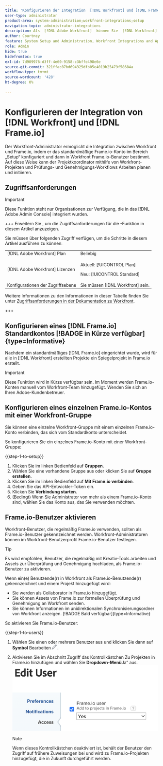 ```yaml
---
title: 'Konfigurieren der Integration  [!DNL Workfront] und [!DNL Frame.io] '
user-type: administrator
product-area: system-administration;workfront-integrations;setup
navigation-topic: administrator-integrations
description: Als  [!DNL Adobe Workfront]  können Sie  [!DNL Workfront]  mit integrieren  [!DNL Frame.io]  Ihrer Organisation eine nahtlose Möglichkeit bieten, Assets zu überprüfen und zu genehmigen.
author: Courtney
feature: System Setup and Administration, Workfront Integrations and Apps
role: Admin
hide: true
hidefromtoc: true
exl-id: 7d909976-d3ff-4e60-9158-c3bffe498e6e
source-git-commit: 321ffac87bd694325dfb05e4019b25479f58684a
workflow-type: tm+mt
source-wordcount: '428'
ht-degree: 0%

---
```


# Konfigurieren der Integration von [!DNL Workfront] und [!DNL Frame.io]

Der Workfront-Administrator ermöglicht die Integration zwischen Workfront und Frame.io, indem er das standardmäßige Frame.io-Konto im Bereich „Setup“ konfiguriert und dann in Workfront Frame.io-Benutzer bestimmt. Auf diese Weise kann der Projektkoordinator mithilfe von Workfront-Projekten und Prüfungs- und Genehmigungs-Workflows Arbeiten planen und initiieren.


## Zugriffsanforderungen

>[!IMPORTANT]
>
>Diese Funktion steht nur Organisationen zur Verfügung, die in das [!DNL Adobe Admin Console] integriert wurden.

+++ Erweitern Sie , um die Zugriffsanforderungen für die -Funktion in diesem Artikel anzuzeigen.

Sie müssen über folgenden Zugriff verfügen, um die Schritte in diesem Artikel ausführen zu können:

<table>
  <tr>
   <td>[!DNL Adobe Workfront] Plan</td>
   <td>Beliebig</td>
  </tr>
  <tr>
   <td>[!DNL Adobe Workfront] Lizenzen
   </td>
   <td><p>Aktuell: [!UICONTROL Plan]</p>
   <p>Neu: [!UICONTROL Standard]</p></td>
  </tr>
  <tr>
   <td>Konfigurationen der Zugriffsebene
   </td>
   <td>Sie müssen [!DNL Workfront] sein.
   </td>
  </tr>

</table>

Weitere Informationen zu den Informationen in dieser Tabelle finden Sie unter [Zugriffsanforderungen in der Dokumentation zu Workfront](/help/quicksilver/administration-and-setup/add-users/access-levels-and-object-permissions/access-level-requirements-in-documentation.md).

+++

## Konfigurieren eines [!DNL Frame.io] Standardkontos [!BADGE in Kürze verfügbar]{type=Informative}

Nachdem ein standardmäßiges [!DNL Frame.io] eingerichtet wurde, wird für alle in [!DNL Workfront] erstellten Projekte ein Spiegelprojekt in Frame.io erstellt.

>[!IMPORTANT]
>
>Diese Funktion wird in Kürze verfügbar sein. Im Moment werden Frame.io-Konten manuell vom Workfront-Team hinzugefügt. Wenden Sie sich an Ihren Adobe-Kundenbetreuer.

## Konfigurieren eines einzelnen Frame.io-Kontos mit einer Workfront-Gruppe

Sie können eine einzelne Workfront-Gruppe mit einem einzelnen Frame.io-Konto verbinden, das sich vom Standardkonto unterscheidet.

So konfigurieren Sie ein einzelnes Frame.io-Konto mit einer Workfront-Gruppe:

{{step-1-to-setup}}

1. Klicken Sie im linken Bedienfeld auf **Gruppen**.
1. Wählen Sie eine vorhandene Gruppe aus oder klicken Sie auf **Gruppe erstellen**.
1. Klicken Sie im linken Bedienfeld auf **Mit Frame.io verbinden**.
1. Geben Sie das API-Entwickler-Token ein.
1. Klicken Sie **Verbindung starten**.
1. (Bedingt) Wenn Sie Administrator von mehr als einem Frame.io-Konto sind, wählen Sie das Konto aus, das Sie verwenden möchten.

## Frame.io-Benutzer aktivieren

Workfront-Benutzer, die regelmäßig Frame.io verwenden, sollten als Frame.io-Benutzer gekennzeichnet werden. Workfront-Administratoren können im Workfront-Benutzerprofil Frame.io-Benutzer festlegen.

>[!TIP]
>
>Es wird empfohlen, Benutzer, die regelmäßig mit Kreativ-Tools arbeiten und Assets zur Überprüfung und Genehmigung hochladen, als Frame.io-Benutzer zu aktivieren.

Wenn ein(e) Benutzende(r) in Workfront als Frame.io-Benutzende(r) gekennzeichnet und einem Projekt hinzugefügt wird:

* Sie werden als Collaborator in Frame.io hinzugefügt. <!--do we need to be more explicit about a frame license being provisioned for them?-->
* Sie können Assets von Frame.io zur formellen Überprüfung und Genehmigung an Workfront senden.
* Sie können Informationen im unidirektionalen Synchronisierungsordner von Workfront anzeigen. [!BADGE Bald verfügbar]{type=Informative}

So aktivieren Sie Frame.io-Benutzer:

{{step-1-to-users}}

1. Wählen Sie einen oder mehrere Benutzer aus und klicken Sie dann auf **Symbol** Bearbeiten![](assets/edit-icon.png).
1. Aktivieren Sie im Abschnitt Zugriff das Kontrollkästchen Zu Projekten in Frame.io hinzufügen und wählen Sie **Dropdown-Menü**Ja“ aus.
   ![](assets/add-to-frame-project.png)

   >[!NOTE]
   >
   >Wenn dieses Kontrollkästchen deaktiviert ist, behält der Benutzer den Zugriff auf frühere Zuweisungen bei und wird zu Frame.io-Projekten hinzugefügt, die in Zukunft durchgeführt werden.<!-- If the user is deactivated, they lose all access to previous assignments and are removed from the Frame.io account.-->
